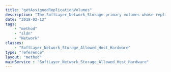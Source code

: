 ```yaml
---
title: "getAssignedReplicationVolumes"
description: "The SoftLayer_Network_Storage primary volumes whose replicas are allowed access."
date: "2018-02-12"
tags:
    - "method"
    - "sldn"
    - "Network"
classes:
    - "SoftLayer_Network_Storage_Allowed_Host_Hardware"
type: "reference"
layout: "method"
mainService : "SoftLayer_Network_Storage_Allowed_Host_Hardware"
---
```

